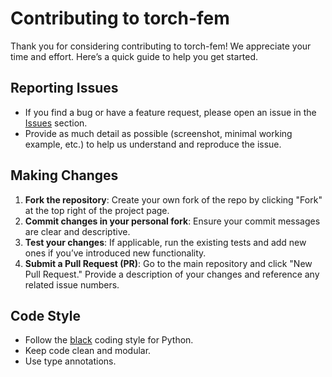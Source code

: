 # Contributing to torch-fem

Thank you for considering contributing to torch-fem! We appreciate your time and effort. Here’s a quick guide to help you get started.

## Reporting Issues
- If you find a bug or have a feature request, please open an issue in the [Issues](https://github.com/meyer-nils/torch-fem/issues) section.
- Provide as much detail as possible (screenshot, minimal working example, etc.) to help us understand and reproduce the issue.

## Making Changes
1. **Fork the repository**: Create your own fork of the repo by clicking "Fork" at the top right of the project page.
2. **Commit changes in your personal fork**: Ensure your commit messages are clear and descriptive.
3. **Test your changes**: If applicable, run the existing tests and add new ones if you’ve introduced new functionality.
4. **Submit a Pull Request (PR)**: Go to the main repository and click "New Pull Request." Provide a description of your changes and reference any related issue numbers.

## Code Style
- Follow the [black](https://github.com/psf/black) coding style for Python.
- Keep code clean and modular.
- Use type annotations. 